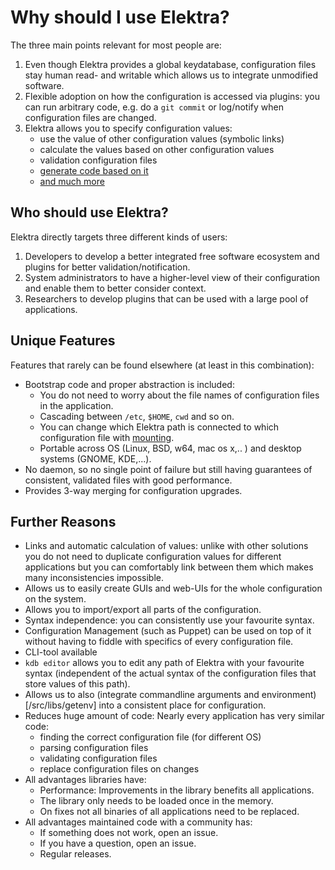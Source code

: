 # Why should I use Elektra? #

The three main points relevant for most people are:

1. Even though Elektra provides a global keydatabase,
   configuration files stay human read- and writable
   which allows us to integrate unmodified software.
2. Flexible adoption on how the configuration is accessed
   via plugins: you can run arbitrary code, e.g. do a
   `git commit` or log/notify when configuration files
   are changed.
3. Elektra allows you to specify configuration values:
   - use the value of other configuration values (symbolic links)
   - calculate the values based on other configuration values
   - validation configuration files
   - [generate code based on it](/src/tools/gen)
   - [and much more](/src/plugins/README.md)

## Who should use Elektra? ##

Elektra directly targets three different kinds of users:

1. Developers to develop a better integrated free software ecosystem and
   plugins for better validation/notification.
2. System administrators to have a higher-level view of their configuration
   and enable them to better consider context.
3. Researchers to develop plugins that can be used with a large pool of
   applications.

## Unique Features ##

Features that rarely can be found elsewhere (at least in this combination):

- Bootstrap code and proper abstraction is included:
  - You do not need to worry about the file names of configuration files
    in the application.
  - Cascading between `/etc`, `$HOME`, `cwd` and so on.
  - You can change which Elektra path is connected to which configuration
    file with [mounting](/doc/help/elektra-mounting.md).
  - Portable across OS (Linux, BSD, w64, mac os x,.. ) and desktop systems (GNOME, KDE,...).
- No daemon, so no single point of failure but still having guarantees of consistent,
  validated files with good performance.
- Provides 3-way merging for configuration upgrades.

## Further Reasons ##

- Links and automatic calculation of values:
   unlike with other solutions you do not need to duplicate
   configuration values for different applications but
   you can comfortably link between them which makes
   many inconsistencies impossible.
- Allows us to easily create GUIs and web-UIs for the whole configuration
  on the system.
- Allows you to import/export all parts of the configuration.
- Syntax independence: you can consistently use your favourite syntax.
- Configuration Management (such as Puppet) can be used on top of it
  without having to fiddle with specifics of every configuration file.
- CLI-tool available
- `kdb editor` allows you to edit any path of Elektra with your favourite
  syntax (independent of the actual syntax of the configuration files
  that store values of this path).
- Allows us to also (integrate commandline arguments and environment)[/src/libs/getenv]
  into a consistent place for configuration.
- Reduces huge amount of code: Nearly every application has very similar code:
  - finding the correct configuration file (for different OS)
  - parsing configuration files
  - validating configuration files
  - replace configuration files on changes
- All advantages libraries have:
  - Performance: Improvements in the library benefits all applications.
  - The library only needs to be loaded once in the memory.
  - On fixes not all binaries of all applications need to be replaced.
- All advantages maintained code with a community has:
  - If something does not work, open an issue.
  - If you have a question, open an issue.
  - Regular releases.
